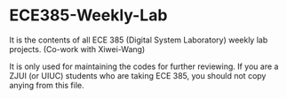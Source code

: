 # ECE385-Weekly-Lab
It is the contents of all ECE 385 (Digital System Laboratory) weekly lab projects. (Co-work with Xiwei-Wang)

It is only used for maintaining the codes for further reviewing. If you are a ZJUI (or UIUC) students who are taking ECE 385, you should not copy anying from this file.
